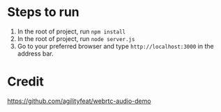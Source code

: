 # Steps to run
1. In the root of project, run `npm install`
2. In the root of project, run `node server.js`
3. Go to your preferred browser and type `http://localhost:3000` in the address bar.

# Credit
https://github.com/agilityfeat/webrtc-audio-demo
